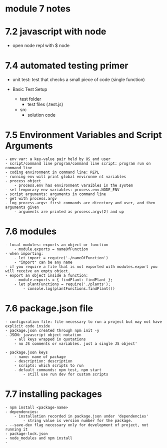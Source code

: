# module 7 notes

# 7.2 javascript with node

- open node repl with $ node

# 7.4 automated testing primer

- unit test: test that checks a small piece of code (single function)

- Basic Test Setup
    - test folder
        - test files (.test.js)
    - src
        - solution code

# 7.5 Environment Variables and Script Arguments
    - env var: a key-value pair held by OS and user
    - script/command line program/command line script: program run on command line
    - coding environment in command line: REPL
    - running env will print global environme nt variables
    - process object
        - process.env has environment varaibles in the system
    - set temporary env variables: process.env.NODE_ENV
    - script arguments: arguments in command line
    - get with process.argv
    - log process.argv: first commands are directory and user, and then arguments given
        - arguments are printed as process.argv[2] and up

# 7.6 modules
    - local modules: exports an object or function
        - module.exports = nameOfFunction
    - when importing:
        - let import = require('./nameOfFunction')
        - "import" can be any name
    - if you require a file that is not exported with modules.export you will receive an empty object.
    - export an object inside a function:   
        - module.exports = { findPlant: findPlant };
        - let plantFunctions = require('./plants');
            - console.log(plantFunctions.findPlant())

# 7.6 package.json file

    - configuration file: file necessary to run a project but may not have explicit code inside
    - package.json created through npm init -y
    - JSON: javascript object notation
        - all keys wrapped in quotations
        - no JS comments or variables. just a single JS object'

    - package.json keys
        - name: name of package
        - description: description
        - scripts: which scripts to run
        - default commands: npm test, npm start
            - still use run dev for custom scripts

# 7.7 installing packages
    
    - npm install <package-name>
    - dependencies:
        - installation recorded in package.json under 'dependencies'
            - string value is version number for the package.
    - --save-dev flag necessary only for development of project, not running it
    - package-lock.json
    - node_modules and npm install
    - 

